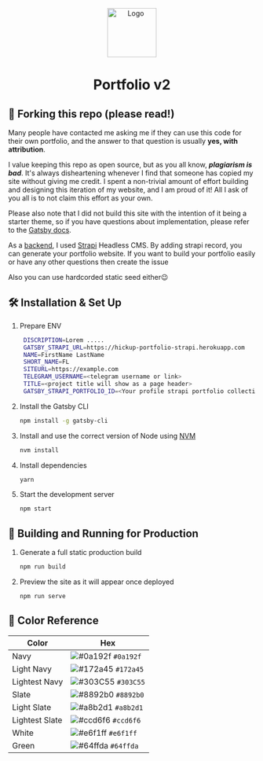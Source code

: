 <div align="center">
  <img alt="Logo" src="https://github.com/wwwhickup/portfolio-v3/blob/master/src/images/logo.png" width="100" />
  <h1 align="center">
    Portfolio v2
  </h1>
</div>

## 🚨 Forking this repo (please read!)
Many people have contacted me asking me if they can use this code for their own portfolio, and the answer to that question is usually **yes, with attribution**.

I value keeping this repo as open source, but as you all know, _**plagiarism is bad**_. It's always disheartening whenever I find that someone has copied my site without giving me credit. I spent a non-trivial amount of effort building and designing this iteration of my website, and I am proud of it! All I ask of you all is to not claim this effort as your own.

Please also note that I did not build this site with the intention of it being a starter theme, so if you have questions about implementation, please refer to the [Gatsby docs](https://www.gatsbyjs.org/docs/).

As a [backend](https://hickup-portfolio-strapi.herokuapp.com/), I used [Strapi](https://strapi.io/documentation/developer-docs/latest/getting-started/introduction.html) Headless CMS. By adding strapi record, you can generate your portfolio website.  If you want to build your portfolio easily or have any other questions then create the issue

Also you can use hardcorded static seed either😉

## 🛠 Installation & Set Up
1. Prepare ENV

   ```sh
    DISCRIPTION=Lorem .....
    GATSBY_STRAPI_URL=https://hickup-portfolio-strapi.herokuapp.com
    NAME=FirstName LastName
    SHORT_NAME=FL
    SITEURL=https://example.com
    TELEGRAM_USERNAME=<telegram username or link>
    TITLE=<project title will show as a page header>
    GATSBY_STRAPI_PORTFOLIO_ID=<Your profile strapi portfolio collection id>
   ```

2. Install the Gatsby CLI

   ```sh
   npm install -g gatsby-cli
   ```

3. Install and use the correct version of Node using [NVM](https://github.com/nvm-sh/nvm)

   ```sh
   nvm install
   ```

4. Install dependencies

   ```sh
   yarn
   ```

5. Start the development server

   ```sh
   npm start
   ```

## 🚀 Building and Running for Production

1. Generate a full static production build

   ```sh
   npm run build
   ```

1. Preview the site as it will appear once deployed

   ```sh
   npm run serve
   ```

## 🎨 Color Reference

| Color          | Hex                                                                |
| -------------- | ------------------------------------------------------------------ |
| Navy           | ![#0a192f](https://via.placeholder.com/10/0a192f?text=+) `#0a192f` |
| Light Navy     | ![#172a45](https://via.placeholder.com/10/0a192f?text=+) `#172a45` |
| Lightest Navy  | ![#303C55](https://via.placeholder.com/10/303C55?text=+) `#303C55` |
| Slate          | ![#8892b0](https://via.placeholder.com/10/8892b0?text=+) `#8892b0` |
| Light Slate    | ![#a8b2d1](https://via.placeholder.com/10/a8b2d1?text=+) `#a8b2d1` |
| Lightest Slate | ![#ccd6f6](https://via.placeholder.com/10/ccd6f6?text=+) `#ccd6f6` |
| White          | ![#e6f1ff](https://via.placeholder.com/10/e6f1ff?text=+) `#e6f1ff` |
| Green          | ![#64ffda](https://via.placeholder.com/10/64ffda?text=+) `#64ffda` |
